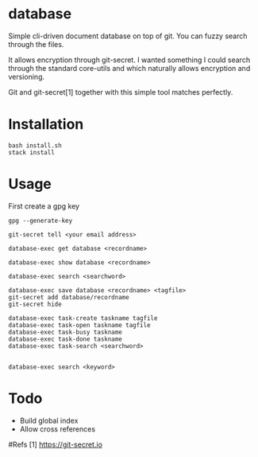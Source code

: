 # database

Simple cli-driven document database on top of git. You can fuzzy search through the files.  

It allows encryption through git-secret. I wanted something I could search through the standard core-utils and which naturally allows encryption and versioning. 

Git and git-secret[1] together with this simple tool matches perfectly.  

# Installation 

    bash install.sh
    stack install 

# Usage 

First create a gpg key 

    gpg --generate-key

    git-secret tell <your email address>

    database-exec get database <recordname>

    database-exec show database <recordname>

    database-exec search <searchword>
    
    database-exec save database <recordname> <tagfile>
    git-secret add database/recordname
    git-secret hide 
  
    database-exec task-create taskname tagfile 
    database-exec task-open taskname tagfile 
    database-exec task-busy taskname 
    database-exec task-done taskname 
    database-exec task-search <searchword>


    database-exec search <keyword>

# Todo 

* Build global index
* Allow cross references

#Refs
[1] https://git-secret.io
